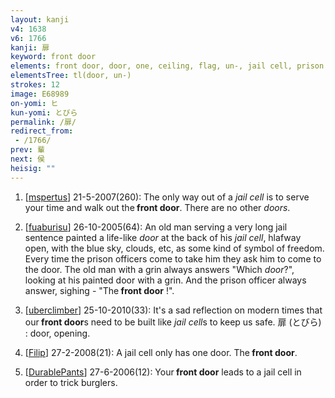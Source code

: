 ```yaml
---
layout: kanji
v4: 1638
v6: 1766
kanji: 扉
keyword: front door
elements: front door, door, one, ceiling, flag, un-, jail cell, prison bars
elementsTree: tl(door, un-)
strokes: 12
image: E68989
on-yomi: ヒ
kun-yomi: とびら
permalink: /扉/
redirect_from:
 - /1766/
prev: 輩
next: 侯
heisig: ""
---
```


1) [<a href="http://kanji.koohii.com/profile/mspertus">mspertus</a>] 21-5-2007(260): The only way out of a <em>jail cell</em> is to serve your time and walk out the<strong> front door</strong>. There are no other <em>doors</em>.

2) [<a href="http://kanji.koohii.com/profile/fuaburisu">fuaburisu</a>] 26-10-2005(64): An old man serving a very long jail sentence painted a life-like <em>door</em> at the back of his <em>jail cell</em>, hlafway open, with the blue sky, clouds, etc, as some kind of symbol of freedom. Every time the prison officers come to take him they ask him to come to the door. The old man with a grin always answers &quot;Which <em>door</em>?&quot;, looking at his painted door with a grin. And the prison officer always answer, sighing - &quot;The<strong> front door</strong> !&quot;.

3) [<a href="http://kanji.koohii.com/profile/uberclimber">uberclimber</a>] 25-10-2010(33): It&#039;s a sad reflection on modern times that our<strong> front door</strong>s need to be built like <em>jail cell</em>s to keep us safe. 扉 (とびら) : door, opening.

4) [<a href="http://kanji.koohii.com/profile/Filip">Filip</a>] 27-2-2008(21): A jail cell only has one door. The<strong> front door</strong>.

5) [<a href="http://kanji.koohii.com/profile/DurablePants">DurablePants</a>] 27-6-2006(12): Your<strong> front door</strong> leads to a jail cell in order to trick burglers.

